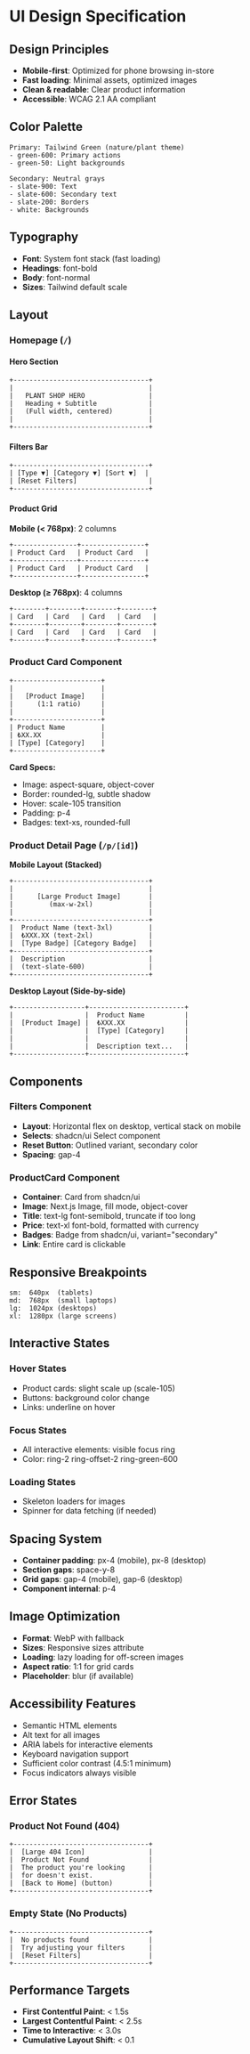 # UI Design Specification

## Design Principles
- **Mobile-first**: Optimized for phone browsing in-store
- **Fast loading**: Minimal assets, optimized images
- **Clean & readable**: Clear product information
- **Accessible**: WCAG 2.1 AA compliant

## Color Palette
```
Primary: Tailwind Green (nature/plant theme)
- green-600: Primary actions
- green-50: Light backgrounds

Secondary: Neutral grays
- slate-900: Text
- slate-600: Secondary text
- slate-200: Borders
- white: Backgrounds
```

## Typography
- **Font**: System font stack (fast loading)
- **Headings**: font-bold
- **Body**: font-normal
- **Sizes**: Tailwind default scale

## Layout

### Homepage (`/`)

#### Hero Section
```
+----------------------------------+
|                                  |
|   PLANT SHOP HERO                |
|   Heading + Subtitle             |
|   (Full width, centered)         |
|                                  |
+----------------------------------+
```

#### Filters Bar
```
+----------------------------------+
| [Type ▼] [Category ▼] [Sort ▼]  |
| [Reset Filters]                  |
+----------------------------------+
```

#### Product Grid

**Mobile (< 768px)**: 2 columns
```
+----------------+----------------+
| Product Card   | Product Card   |
+----------------+----------------+
| Product Card   | Product Card   |
+----------------+----------------+
```

**Desktop (≥ 768px)**: 4 columns
```
+--------+--------+--------+--------+
| Card   | Card   | Card   | Card   |
+--------+--------+--------+--------+
| Card   | Card   | Card   | Card   |
+--------+--------+--------+--------+
```

### Product Card Component
```
+----------------------+
|                      |
|   [Product Image]    |
|      (1:1 ratio)     |
|                      |
+----------------------+
| Product Name         |
| ₺XX.XX               |
| [Type] [Category]    |
+----------------------+
```

**Card Specs:**
- Image: aspect-square, object-cover
- Border: rounded-lg, subtle shadow
- Hover: scale-105 transition
- Padding: p-4
- Badges: text-xs, rounded-full

### Product Detail Page (`/p/[id]`)

**Mobile Layout (Stacked)**
```
+----------------------------------+
|                                  |
|      [Large Product Image]       |
|         (max-w-2xl)              |
|                                  |
+----------------------------------+
|  Product Name (text-3xl)         |
|  ₺XXX.XX (text-2xl)              |
|  [Type Badge] [Category Badge]   |
+----------------------------------+
|  Description                     |
|  (text-slate-600)                |
+----------------------------------+
```

**Desktop Layout (Side-by-side)**
```
+------------------+------------------------+
|                  |  Product Name          |
|  [Product Image] |  ₺XXX.XX               |
|                  |  [Type] [Category]     |
|                  |                        |
|                  |  Description text...   |
+------------------+------------------------+
```

## Components

### Filters Component
- **Layout**: Horizontal flex on desktop, vertical stack on mobile
- **Selects**: shadcn/ui Select component
- **Reset Button**: Outlined variant, secondary color
- **Spacing**: gap-4

### ProductCard Component
- **Container**: Card from shadcn/ui
- **Image**: Next.js Image, fill mode, object-cover
- **Title**: text-lg font-semibold, truncate if too long
- **Price**: text-xl font-bold, formatted with currency
- **Badges**: Badge from shadcn/ui, variant="secondary"
- **Link**: Entire card is clickable

## Responsive Breakpoints
```
sm:  640px  (tablets)
md:  768px  (small laptops)
lg:  1024px (desktops)
xl:  1280px (large screens)
```

## Interactive States

### Hover States
- Product cards: slight scale up (scale-105)
- Buttons: background color change
- Links: underline on hover

### Focus States
- All interactive elements: visible focus ring
- Color: ring-2 ring-offset-2 ring-green-600

### Loading States
- Skeleton loaders for images
- Spinner for data fetching (if needed)

## Spacing System
- **Container padding**: px-4 (mobile), px-8 (desktop)
- **Section gaps**: space-y-8
- **Grid gaps**: gap-4 (mobile), gap-6 (desktop)
- **Component internal**: p-4

## Image Optimization
- **Format**: WebP with fallback
- **Sizes**: Responsive sizes attribute
- **Loading**: lazy loading for off-screen images
- **Aspect ratio**: 1:1 for grid cards
- **Placeholder**: blur (if available)

## Accessibility Features
- Semantic HTML elements
- Alt text for all images
- ARIA labels for interactive elements
- Keyboard navigation support
- Sufficient color contrast (4.5:1 minimum)
- Focus indicators always visible

## Error States

### Product Not Found (404)
```
+----------------------------------+
|  [Large 404 Icon]                |
|  Product Not Found               |
|  The product you're looking      |
|  for doesn't exist.              |
|  [Back to Home] (button)         |
+----------------------------------+
```

### Empty State (No Products)
```
+----------------------------------+
|  No products found               |
|  Try adjusting your filters      |
|  [Reset Filters]                 |
+----------------------------------+
```

## Performance Targets
- **First Contentful Paint**: < 1.5s
- **Largest Contentful Paint**: < 2.5s
- **Time to Interactive**: < 3.0s
- **Cumulative Layout Shift**: < 0.1
